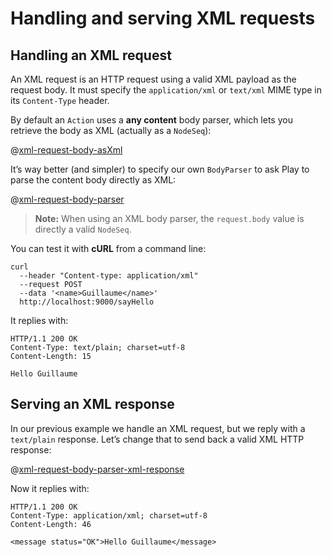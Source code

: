 <!--- Copyright (C) 2009-2015 Typesafe Inc. <http://www.typesafe.com> -->
# Handling and serving XML requests

## Handling an XML request

An XML request is an HTTP request using a valid XML payload as the request body. It must specify the `application/xml` or `text/xml` MIME type in its `Content-Type` header.

By default an `Action` uses a **any content** body parser, which lets you retrieve the body as XML (actually as a `NodeSeq`):

@[xml-request-body-asXml](code/ScalaXmlRequests.scala)

It’s way better (and simpler) to specify our own `BodyParser` to ask Play to parse the content body directly as XML:

@[xml-request-body-parser](code/ScalaXmlRequests.scala)

> **Note:** When using an XML body parser, the `request.body` value is directly a valid `NodeSeq`. 

You can test it with **cURL** from a command line:

```
curl 
  --header "Content-type: application/xml" 
  --request POST 
  --data '<name>Guillaume</name>' 
  http://localhost:9000/sayHello
```

It replies with:

```
HTTP/1.1 200 OK
Content-Type: text/plain; charset=utf-8
Content-Length: 15

Hello Guillaume
```

## Serving an XML response

In our previous example we handle an XML request, but we reply with a `text/plain` response. Let’s change that to send back a valid XML HTTP response:

@[xml-request-body-parser-xml-response](code/ScalaXmlRequests.scala)

Now it replies with:

```
HTTP/1.1 200 OK
Content-Type: application/xml; charset=utf-8
Content-Length: 46

<message status="OK">Hello Guillaume</message>
```
